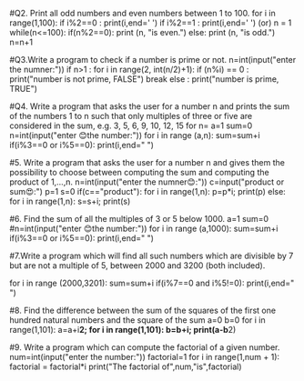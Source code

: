 #Q2. Print all odd numbers and even numbers between 1 to 100.
for i in range(1,100): 
    if i%2==0 :
        print(i,end=' ')
    if i%2==1 :
        print(i,end=' ')
        (or)
n = 1 
while(n<=100): 
        if(n%2==0): 
            print (n, "is even.")
        else:
             print (n, "is odd.") 
        n=n+1        
        
#Q3.Write a program to check if a number is prime or not.
n=int(input("enter the numner:"))
if n>1 :
    for i in range(2, int(n/2)+1):
        if (n%i) == 0 :
            print("number is not prime, FALSE")
            break
        else :
            print("number is prime, TRUE")
  
#Q4. Write a program that asks the user for a number n and prints the sum of the numbers 1 to n such that only multiples of three or five are considered in the sum, e.g. 3, 5, 6, 9, 10, 12, 15 for n=
a=1
sum=0
n=int(input("enter 😊the number:"))
for i in range (a,n):
    sum=sum+i
    if(i%3==0 or i%5==0):
        print(i,end=" ")

#5. Write a program that asks the user for a number n and gives them the possibility to choose between computing the sum and computing the product of 1,…,n.
n=int(input("enter the numner😊:"))
c=input("product or sum😍:")
p=1
s=0
if(c=="product"):
    for i in range(1,n):
        p=p*i;
    print(p)
else:
    for i in range(1,n):
        s=s+i;
    print(s)

#6. Find the sum of all the multiples of 3 or 5 below 1000.
a=1
sum=0
#n=int(input("enter 😊the number:"))
for i in range (a,1000):
    sum=sum+i
    if(i%3==0 or i%5==0):
        print(i,end=" ")
        
#7.Write a program which will find all such numbers which are divisible by 7 but are not a multiple of 5, between 2000 and 3200 (both included).

for i in range (2000,3201):
    sum=sum+i
    if(i%7==0 and i%5!=0):
        print(i,end=" ")   
        
#8. Find the difference between the sum of the squares of the first one hundred natural numbers and the square of the sum
a=0
b=0
for i in range(1,101):
    a=a+i**2;
for i in range(1,101):
    b=b+i;
print(a-b**2)

#9. Write a program which can compute the factorial of a given number.
num=int(input("enter the number:"))
factorial=1
for i in range(1,num + 1):
       factorial = factorial*i
print("The factorial of",num,"is",factorial)

